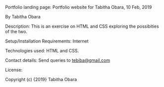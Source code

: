 Portfolio landing page:
Portfolio website for Tabitha Obara, 10 Feb, 2019

By Tabitha Obara

Description:
This is an exercise on HTML and CSS exploring the possibities of the two. 

Setup/Installation Requirements:
Internet



Technologies used:
HTML and CSS.

Contact details:
Send queries to tebiba@gmail.com

License:


Copyright (c) {2019} Tabitha Obara
